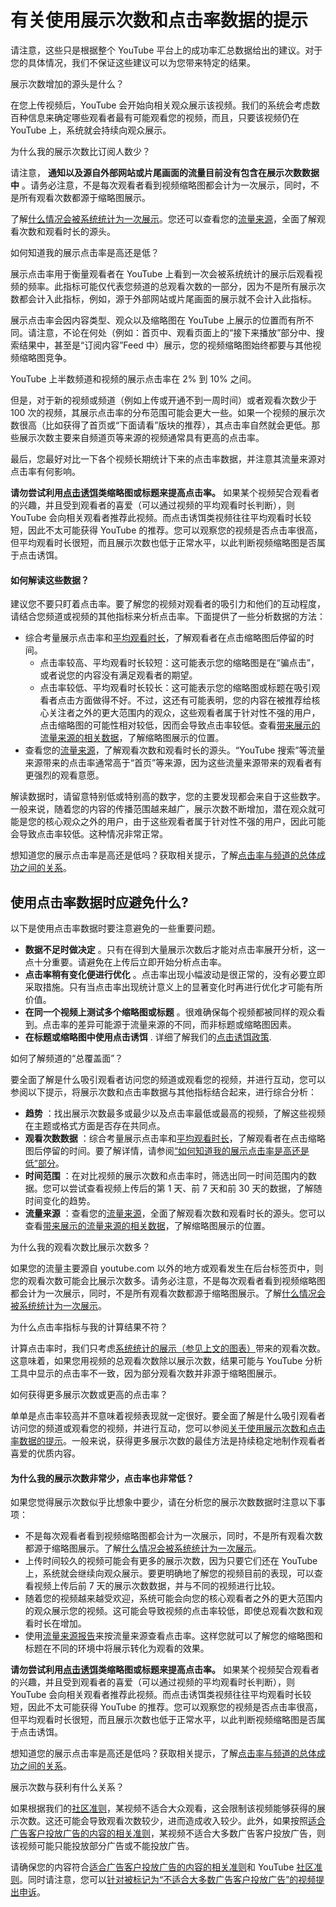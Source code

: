 # 有关使用展示次数和点击率数据的提示

请注意，这些只是根据整个 YouTube 平台上的成功率汇总数据给出的建议。对于您的具体情况，我们不保证这些建议可以为您带来特定的结果。

展示次数增加的源头是什么？

在您上传视频后，YouTube 会开始向相关观众展示该视频。我们的系统会考虑数百种信息来确定哪些观看者最有可能观看您的视频，而且，只要该视频仍在 YouTube 上，系统就会持续向观众展示。

为什么我的展示次数比订阅人数少？

请注意， **通知以及源自外部网站或片尾画面的流量目前没有包含在展示次数数据中** 。请务必注意，不是每次观看者看到视频缩略图都会计为一次展示，同时，不是所有观看次数都源于缩略图展示。

了解[什么情况会被系统统计为一次展示](https://support.google.com/youtube/answer/7577430#impressions)。您还可以查看您的[流量来源](https://support.google.com/youtube/answer/1714921)，全面了解观看次数和观看时长的源头。

如何知道我的展示点击率是高还是低？

展示点击率用于衡量观看者在 YouTube 上看到一次会被系统统计的展示后观看视频的频率。此指标可能仅代表您频道的总观看次数的一部分，因为不是所有展示次数都会计入此指标，例如，源于外部网站或片尾画面的展示就不会计入此指标。

展示点击率会因内容类型、观众以及缩略图在 YouTube 上展示的位置而有所不同。请注意，不论在何处（例如：首页中、观看页面上的“接下来播放”部分中、搜索结果中，甚至是“订阅内容”Feed 中）展示，您的视频缩略图始终都要与其他视频缩略图竞争。

YouTube 上半数频道和视频的展示点击率在 2% 到 10% 之间。

但是，对于新的视频或频道（例如上传或开通不到一周时间）或者观看次数少于 100 次的视频，其展示点击率的分布范围可能会更大一些。如果一个视频的展示次数很高（比如获得了首页或“下面请看”版块的推荐），其点击率自然就会更低。那些展示次数主要来自频道页等来源的视频通常具有更高的点击率。

最后，您最好对比一下各个视频长期统计下来的点击率数据，并注意其流量来源对点击率有何影响。

**请勿尝试利用[点击诱饵](https://support.google.com/youtube/answer/2801973)类缩略图或标题来提高点击率。** 如果某个视频契合观看者的兴趣，并且受到观看者的喜爱（可以通过视频的平均观看时长判断），则 YouTube 会向相关观看者推荐此视频。而点击诱饵类视频往往平均观看时长较短，因此不太可能获得 YouTube 的推荐。您可以观察您的视频是否点击率很高，但平均观看时长很短，而且展示次数也低于正常水平，以此判断视频缩略图是否属于点击诱饵。

#### 如何解读这些数据？

建议您不要只盯着点击率。要了解您的视频对观看者的吸引力和他们的互动程度，请结合您频道或视频的其他指标来分析点击率。下面提供了一些分析数据的方法：

* 综合考量展示点击率和[平均观看时长](https://support.google.com/youtube/answer/1714329)，了解观看者在点击缩略图后停留的时间。
  * 点击率较高、平均观看时长较短：这可能表示您的缩略图是在“骗点击”，或者说您的内容没有满足观看者的期望。
  * 点击率较低、平均观看时长较长：这可能表示您的缩略图或标题在吸引观看者点击方面做得不好。不过，这还有可能表明，您的内容在被推荐给核心关注者之外的更大范围内的观众，这些观看者属于针对性不强的用户，点击缩略图的可能性相对较低，因而会导致点击率较低。查看[带来展示的流量来源的相关数据](https://support.google.com/youtube/answer/7578115)，了解缩略图展示的位置。
* 查看您的[流量来源](https://support.google.com/youtube/answer/1714921)，了解观看次数和观看时长的源头。“YouTube 搜索”等流量来源带来的点击率通常高于“首页”等来源，因为这些流量来源带来的观看者有更强烈的观看意愿。

解读数据时，请留意特别低或特别高的数字，您的主要发现都会来自于这些数字。一般来说，随着您的内容的传播范围越来越广，展示次数不断增加，潜在观众就可能是您的核心观众之外的用户，由于这些观看者属于针对性不强的用户，因此可能会导致点击率较低。这种情况非常正常。

想知道您的展示点击率是高还是低吗？获取相关提示，了解[点击率与频道的总体成功之间的关系](https://creatoracademy.youtube.com/page/home)。

## 使用点击率数据时应避免什么?

以下是使用点击率数据时要注意避免的一些重要问题。

* **数据不足时做决定** 。只有在得到大量展示次数后才能对点击率展开分析，这一点十分重要。请避免在上传后立即开始分析点击率。
* **点击率稍有变化便进行优化** 。点击率出现小幅波动是很正常的，没有必要立即采取措施。只有当点击率出现统计意义上的显著变化时再进行优化才可能有所价值。
* **在同一个视频上测试多个缩略图或标题** 。很难确保每个视频都被同样的观众看到。点击率的差异可能源于流量来源的不同，而非标题或缩略图因素。
* **在标题或缩略图中使用点击诱饵** . 详细了解我们的[点击诱饵政策](https://creatoracademy.youtube.com/page/lesson/thumbnails#strategies-zippy-link-4).

如何了解频道的“总覆盖面”？

要全面了解是什么吸引观看者访问您的频道或观看您的视频，并进行互动，您可以参阅以下提示，将展示次数和点击率数据与其他指标结合起来，进行综合分析：

* **趋势** ：找出展示次数最多或最少以及点击率最低或最高的视频，了解这些视频在主题或格式方面是否存在共同点。
* **观看次数数据** ：综合考量展示点击率和[平均观看时长](https://support.google.com/youtube/answer/1714329)，了解观看者在点击缩略图后停留的时间。要了解详情，请参阅[“如何知道我的展示点击率是高还是低”部分](https://support.google.com/youtube/answer/7628154#measure_CTR)。
* **时间范围** ：在对比视频的展示次数和点击率时，筛选出同一时间范围内的数据。您可以尝试查看视频上传后的第 1 天、前 7 天和前 30 天的数据，了解随时间变化的趋势。
* **流量来源** ：查看您的[流量来源](https://support.google.com/youtube/answer/1714921)，全面了解观看次数和观看时长的源头。您可以查看[带来展示的流量来源的相关数据](https://support.google.com/youtube/answer/7578115)，了解缩略图展示的位置。

为什么我的观看次数比展示次数多？

如果您的流量主要源自 youtube.com 以外的地方或观看发生在后台标签页中，则您的观看次数可能会比展示次数多。请务必注意，不是每次观看者看到视频缩略图都会计为一次展示，同时，不是所有观看次数都源于缩略图展示。了解[什么情况会被系统统计为一次展示](https://support.google.com/youtube/answer/7577430#impressions)。

为什么点击率指标与我的计算结果不符？

计算点击率时，我们只考虑[系统统计的展示（参见上文的图表）](https://support.google.com/youtube/answer/7577430#impressions)带来的观看次数。这意味着，如果您用视频的总观看次数除以展示次数，结果可能与 YouTube 分析工具中显示的点击率不一致，因为部分观看次数并非源于缩略图展示。

如何获得更多展示次数或更高的点击率？

单单是点击率较高并不意味着视频表现就一定很好。要全面了解是什么吸引观看者访问您的频道或观看您的视频，并进行互动，您可以参阅[关于使用展示次数和点击率数据的提示](https://support.google.com/youtube/answer/7628154#measure_CTR)。一般来说，获得更多展示次数的最佳方法是持续稳定地制作观看者喜爱的优质内容。

#### 为什么我的展示次数非常少，点击率也非常低？

如果您觉得展示次数似乎比想象中要少，请在分析您的展示次数数据时注意以下事项：

* 不是每次观看者看到视频缩略图都会计为一次展示，同时，不是所有观看次数都源于缩略图展示。了解[什么情况会被系统统计为一次展示](https://support.google.com/youtube/answer/7577430#impressions)。
* 上传时间较久的视频可能会有更多的展示次数，因为只要它们还在 YouTube 上，系统就会继续向观众展示。要更明确地了解您的视频目前的表现，可以查看视频上传后前 7 天的展示次数数据，并与不同的视频进行比较。
* 随着您的视频越来越受欢迎，系统可能会向您的核心观看者之外的更大范围内的观众展示您的视频。这可能会导致视频的点击率较低，即使总观看次数和观看时长在增加。
* 使用[流量来源报告](https://support.google.com/youtube/answer/7578115)来按流量来源查看点击率。这样您就可以了解您的缩略图和标题在不同的环境中将展示转化为观看的效果。

**请勿尝试利用[点击诱饵](https://support.google.com/youtube/answer/2801973)类缩略图或标题来提高点击率。** 如果某个视频契合观看者的兴趣，并且受到观看者的喜爱（可以通过视频的平均观看时长判断），则 YouTube 会向相关观看者推荐此视频。而点击诱饵类视频往往平均观看时长较短，因此不太可能获得 YouTube 的推荐。您可以观察您的视频是否点击率很高，但平均观看时长很短，而且展示次数也低于正常水平，以此判断视频缩略图是否属于点击诱饵。

想知道您的展示点击率是高还是低吗？获取相关提示，了解[点击率与频道的总体成功之间的关系](https://creatoracademy.youtube.com/page/home)。

展示次数与获利有什么关系？

如果根据我们的[社区准则](https://www.youtube.com/yt/about/policies/#community-guidelines)，某视频不适合大众观看，这会限制该视频能够获得的展示次数。这还可能会导致观看次数较少，进而造成收入较少。此外，如果按照[适合广告客户投放广告的内容的相关准则](https://support.google.com/youtube/answer/6162278)，某视频不适合大多数广告客户投放广告，则该视频可能只能投放部分广告或不能投放广告。

请确保您的内容符合[适合广告客户投放广告的内容的相关准则](https://support.google.com/youtube/answer/6162278)和 YouTube [社区准则](https://www.youtube.com/yt/about/policies/#community-guidelines)。同时请注意，您可以[针对被标记为“不适合大多数广告客户投放广告”的视频提出申诉](https://support.google.com/youtube/answer/7083671)。
